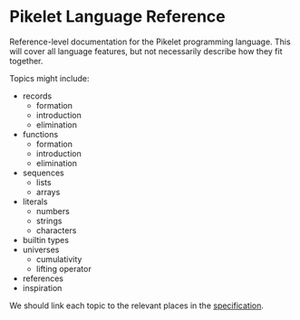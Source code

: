 # Pikelet Language Reference

Reference-level documentation for the Pikelet programming language.
This will cover all language features, but not necessarily describe how they fit together.

Topics might include:

- records
  - formation
  - introduction
  - elimination
- functions
  - formation
  - introduction
  - elimination
- sequences
  - lists
  - arrays
- literals
  - numbers
  - strings
  - characters
- builtin types
- universes
  - cumulativity
  - lifting operator
- references
- inspiration

We should link each topic to the relevant places in the [specification][specification].

[specification]: ./specification
